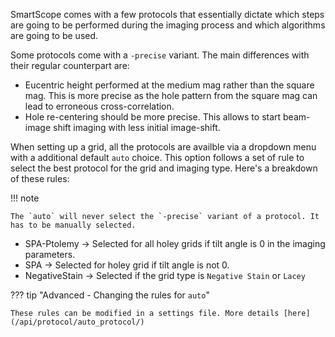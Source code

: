 SmartScope comes with a few protocols that essentially dictate which steps are going to be performed during the imaging process and which algorithms are going to be used.

Some protocols come with a `-precise` variant. The main differences with their regular counterpart are:

- Eucentric height performed at the medium mag rather than the square mag. This is more precise as the hole pattern from the square mag can lead to erroneous cross-correlation.
- Hole re-centering should be more precise. This allows to start beam-image shift imaging with less initial image-shift.

When setting up a grid, all the protocols are availble via a dropdown menu with a additional default `auto` choice. This option follows a set of rule to select the best protocol for the grid and imaging type.  Here's a breakdown of these rules:

!!! note

    The `auto` will never select the `-precise` variant of a protocol. It has to be manually selected.

- SPA-Ptolemy -> Selected for all holey grids if tilt angle is 0 in the imaging parameters.
- SPA -> Selected for holey grid if tilt angle is not 0.
- NegativeStain -> Selected if the grid type is `Negative Stain` or `Lacey`

??? tip "Advanced - Changing the rules for `auto`"

    These rules can be modified in a settings file. More details [here](/api/protocol/auto_protocol/)